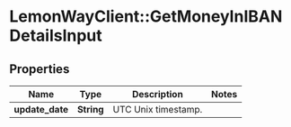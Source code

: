 # LemonWayClient::GetMoneyInIBANDetailsInput

## Properties
Name | Type | Description | Notes
------------ | ------------- | ------------- | -------------
**update_date** | **String** | UTC Unix timestamp. | 


